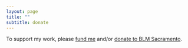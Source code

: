 ```yaml
---
layout: page
title: ""
subtitle: donate
---
```


To support my work, please [fund me](https://www.paypal.me/miadawson) and/or [donate to BLM Sacramento](https://inciteinsight.nationbuilder.com/donate). 
